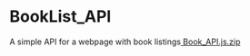 # BookList_API
A simple API for a webpage with book listings[
Book_API.js.zip](https://github.com/Keenan-Bedenfield/BookList_API/files/11327476/Book_API.js.zip)
